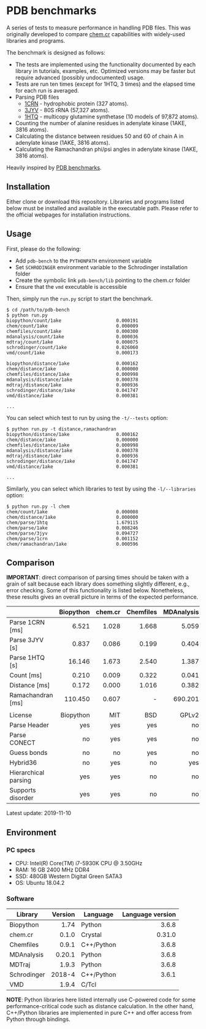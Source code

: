 # PDB benchmarks

A series of tests to measure performance in handling PDB files. This was
originally developed to compare
[chem.cr](https://github.com/franciscoadasme/chem.cr) capabilities with
widely-used libraries and programs.

The benchmark is designed as follows:

* The tests are implemented using the functionality documented by each library
  in tutorials, examples, etc. Optimized versions may be faster but require
  advanced (possibly undocumented) usage.
* Tests are run ten times (except for 1HTQ, 3 times) and the elapsed time for
  each run is averaged.
* Parsing PDB files
  * [1CRN](http://www.rcsb.org/pdb/explore/explore.do?structureId=1crn) -
    hydrophobic protein (327 atoms).
  * [3JYV](http://www.rcsb.org/pdb/explore/explore.do?structureId=3jyv) - 80S
    rRNA (57,327 atoms).
  * [1HTQ](http://www.rcsb.org/pdb/explore/explore.do?structureId=1htq) -
    multicopy glutamine synthetase (10 models of 97,872 atoms).
* Counting the number of alanine residues in adenylate kinase (1AKE, 3816
  atoms).
* Calculating the distance between residues 50 and 60 of chain A in adenylate
  kinase (1AKE, 3816 atoms).
* Calculating the Ramachandran phi/psi angles in adenylate kinase (1AKE, 3816
  atoms).

Heavily inspired by [PDB benchmarks](https://github.com/jgreener64/pdb-benchmarks).

## Installation

Either clone or download this repository. Libraries and programs listed below
must be installed and available in the executable path. Please refer to the
official webpages for installation instructions.

## Usage

First, please do the following:

* Add `pdb-bench` to the `PYTHONPATH` environment variable
* Set `SCHRODINGER` environment variable to the Schrodinger installation folder
* Create the symbolic link `pdb-bench/lib` pointing to the chem.cr folder
* Ensure that the `vmd` executable is accessible

Then, simply run the `run.py` script to start the benchmark.

```shell
$ cd /path/to/pdb-bench
$ python run.py
biopython/count/1ake                    0.000191
chem/count/1ake                         0.000009
chemfiles/count/1ake                    0.000300
mdanalysis/count/1ake                   0.000036
mdtraj/count/1ake                       0.000075
schrodinger/count/1ake                  0.026060
vmd/count/1ake                          0.000173

biopython/distance/1ake                 0.000162
chem/distance/1ake                      0.000000
chemfiles/distance/1ake                 0.000998
mdanalysis/distance/1ake                0.000378
mdtraj/distance/1ake                    0.000936
schrodinger/distance/1ake               0.041747
vmd/distance/1ake                       0.000381

...
```

You can select which test to run by using the `-t/--tests` option:

```shell
$ python run.py -t distance,ramachandran
biopython/distance/1ake                 0.000162
chem/distance/1ake                      0.000000
chemfiles/distance/1ake                 0.000998
mdanalysis/distance/1ake                0.000378
mdtraj/distance/1ake                    0.000936
schrodinger/distance/1ake               0.041747
vmd/distance/1ake                       0.000381

...
```

Similarly, you can select which libraries to test by using the `-l/--libraries`
option:

```shell
$ python run.py -l chem
chem/count/1ake                         0.000008
chem/distance/1ake                      0.000000
chem/parse/1htq                         1.679115
chem/parse/1ake                         0.008246
chem/parse/3jyv                         0.094727
chem/parse/1crn                         0.001152
chem/ramachandran/1ake                  0.000596
```


## Comparison

**IMPORTANT**: direct comparison of parsing times should be taken with a grain
of salt because each library does something slightly different, e.g., error
checking. Some of this functionality is listed below. Nonetheless, these results
gives an overall picture in terms of the expected performance.

|                      | Biopython | chem.cr | Chemfiles | MDAnalysis | MDTraj | schrodinger |   VMD |
| -------------------- | --------: | ------: | --------: | ---------: | -----: | ----------: | ----: |
| Parse 1CRN [ms]      |     6.521 |   1.028 |     1.668 |      5.059 | 11.923 |      45.497 | 2.285 |
| Parse 3JYV [s]       |     0.837 |   0.086 |     0.199 |      0.404 |  1.490 |       0.766 | 0.162 |
| Parse 1HTQ [s]       |    16.146 |   1.673 |     2.540 |      1.387 | 18.969 |      11.997 | 0.236 |
| Count [ms]           |     0.210 |   0.009 |     0.322 |      0.041 |  0.079 |      25.997 | 0.165 |
| Distance [ms]        |     0.172 |   0.000 |     1.016 |      0.382 |  0.990 |      43.101 | 0.379 |
| Ramachandran [ms]    |   110.450 |   0.607 |         - |    690.201 |  4.947 |      68.758 | 1.814 |
|                      |           |         |           |            |        |             |       |
| License              | Biopython |     MIT |       BSD |      GPLv2 |   LGPL | Proprietary |   VMD |
| Parse Header         |       yes |     yes |       yes |         no |     no |          no |    no |
| Parse CONECT         |        no |     yes |       yes |         no |    yes |         yes |   yes |
| Guess bonds          |        no |      no |       yes |         no |    yes |         yes |   yes |
| Hybrid36             |        no |     yes |        no |        yes |     no |          no |    no |
| Hierarchical parsing |       yes |     yes |        no |         no |     no |          no |    no |
| Supports disorder    |       yes |     yes |        no |         no |    yes |         yes |    no |

Latest update: 2019-11-10

## Environment

### PC specs

* CPU: Intel(R) Core(TM) i7-5930K CPU @ 3.50GHz
* RAM: 16 GB 2400 MHz DDR4
* SSD: 480GB Western Digital Green SATA3
* OS: Ubuntu 18.04.2

### Software

| Library     | Version | Language   | Language version |
| ----------- | ------: | ---------- | ---------------: |
| Biopython   |    1.74 | Python     |            3.6.8 |
| chem.cr     |   0.1.0 | Crystal    |           0.31.0 |
| Chemfiles   |   0.9.1 | C++/Python |            3.6.8 |
| MDAnalysis  |  0.20.1 | Python     |            3.6.8 |
| MDTraj      |   1.9.3 | Python     |            3.6.8 |
| Schrodinger |  2018-4 | C++/Python |            3.6.1 |
| VMD         |   1.9.4 | C/Tcl      |                  |

**NOTE**: Python libraries here listed internally use C-powered code for some
performance-critical code such as distance calculation. In the other hand,
C++/Python libraries are implemented in pure C++ and offer access from Python
through bindings.